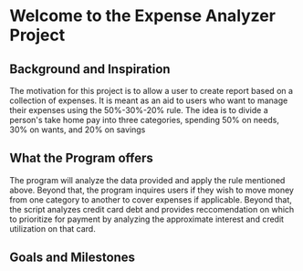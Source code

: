 # Welcome to the Expense Analyzer Project

## Background and Inspiration
The motivation for this project is to allow a user to create report based on a collection of expenses. It is meant as an aid to users who want to manage their expenses using the 50%-30%-20% rule. 
The idea is to divide a person's take home pay into three categories, spending 50% on needs, 30% on wants, and 20% on savings

## What the Program offers
The program will analyze the data provided and apply the rule mentioned above. Beyond that, the program inquires users if they wish to move money from one category to another to cover expenses if applicable. Beyond that, the script analyzes credit card debt and provides reccomendation on which to prioritize for payment by analyzing the approximate interest and credit utilization on that card. 

## Goals and Milestones